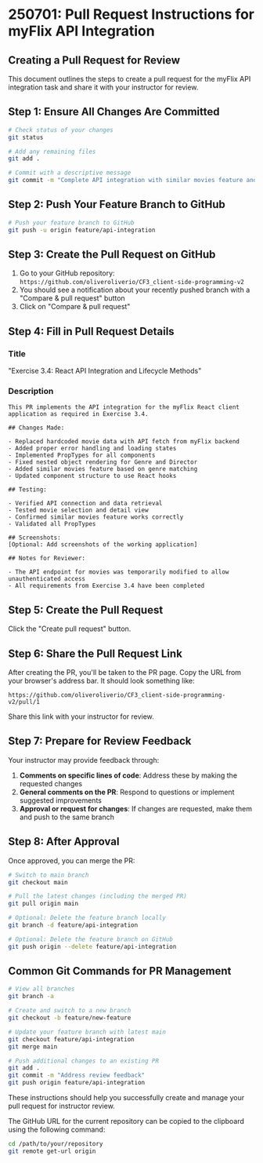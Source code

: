 # 250701: Pull Request Instructions for myFlix API Integration

## Creating a Pull Request for Review

This document outlines the steps to create a pull request for the myFlix API integration task and share it with your instructor for review.

## Step 1: Ensure All Changes Are Committed

```bash
# Check status of your changes
git status

# Add any remaining files
git add .

# Commit with a descriptive message
git commit -m "Complete API integration with similar movies feature and PropTypes"
```

## Step 2: Push Your Feature Branch to GitHub

```bash
# Push your feature branch to GitHub
git push -u origin feature/api-integration
```

## Step 3: Create the Pull Request on GitHub

1. Go to your GitHub repository: `https://github.com/oliveroliverio/CF3_client-side-programming-v2`
2. You should see a notification about your recently pushed branch with a "Compare & pull request" button
3. Click on "Compare & pull request"

## Step 4: Fill in Pull Request Details

### Title
"Exercise 3.4: React API Integration and Lifecycle Methods"

### Description
```
This PR implements the API integration for the myFlix React client application as required in Exercise 3.4.

## Changes Made:

- Replaced hardcoded movie data with API fetch from myFlix backend
- Added proper error handling and loading states
- Implemented PropTypes for all components
- Fixed nested object rendering for Genre and Director
- Added similar movies feature based on genre matching
- Updated component structure to use React hooks

## Testing:

- Verified API connection and data retrieval
- Tested movie selection and detail view
- Confirmed similar movies feature works correctly
- Validated all PropTypes

## Screenshots:
[Optional: Add screenshots of the working application]

## Notes for Reviewer:

- The API endpoint for movies was temporarily modified to allow unauthenticated access
- All requirements from Exercise 3.4 have been completed
```

## Step 5: Create the Pull Request

Click the "Create pull request" button.

## Step 6: Share the Pull Request Link

After creating the PR, you'll be taken to the PR page. Copy the URL from your browser's address bar. It should look something like:

```
https://github.com/oliveroliverio/CF3_client-side-programming-v2/pull/1
```

Share this link with your instructor for review.

## Step 7: Prepare for Review Feedback

Your instructor may provide feedback through:

1. **Comments on specific lines of code**: Address these by making the requested changes
2. **General comments on the PR**: Respond to questions or implement suggested improvements
3. **Approval or request for changes**: If changes are requested, make them and push to the same branch

## Step 8: After Approval

Once approved, you can merge the PR:

```bash
# Switch to main branch
git checkout main

# Pull the latest changes (including the merged PR)
git pull origin main

# Optional: Delete the feature branch locally
git branch -d feature/api-integration

# Optional: Delete the feature branch on GitHub
git push origin --delete feature/api-integration
```

## Common Git Commands for PR Management

```bash
# View all branches
git branch -a

# Create and switch to a new branch
git checkout -b feature/new-feature

# Update your feature branch with latest main
git checkout feature/api-integration
git merge main

# Push additional changes to an existing PR
git add .
git commit -m "Address review feedback"
git push origin feature/api-integration
```

These instructions should help you successfully create and manage your pull request for instructor review.

The GitHub URL for the current repository can be copied to the clipboard using the following command:

```bash
cd /path/to/your/repository
git remote get-url origin
```